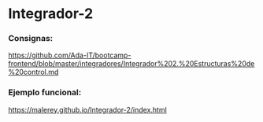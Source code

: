 # Integrador-2


### Consignas:

https://github.com/Ada-IT/bootcamp-frontend/blob/master/integradores/Integrador%202.%20Estructuras%20de%20control.md

### Ejemplo funcional:

https://malerey.github.io/Integrador-2/index.html

